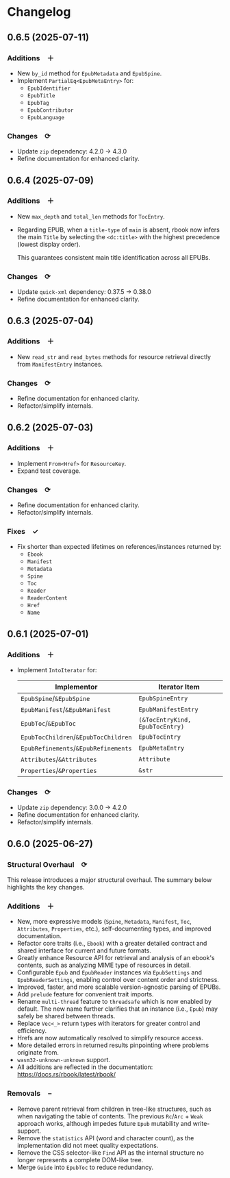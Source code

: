 # Changelog

## 0.6.5 (2025-07-11)
### Additions　**＋**
- New `by_id` method for `EpubMetadata` and `EpubSpine`.
- Implement `PartialEq<EpubMetaEntry>` for:
  - `EpubIdentifier`
  - `EpubTitle`
  - `EpubTag`
  - `EpubContributor`
  - `EpubLanguage`

### Changes　**⟳**
- Update `zip` dependency: 4.2.0 → 4.3.0
- Refine documentation for enhanced clarity.

## 0.6.4 (2025-07-09)
### Additions　**＋**
- New `max_depth` and `total_len` methods for `TocEntry`.
- Regarding EPUB, when a `title-type` of `main` is absent, rbook now infers the main `Title`
  by selecting the `<dc:title>` with the highest precedence (lowest display order).

  This guarantees consistent main title identification across all EPUBs.

### Changes　**⟳**
- Update `quick-xml` dependency: 0.37.5 → 0.38.0
- Refine documentation for enhanced clarity.

## 0.6.3 (2025-07-04)
### Additions　**＋**
- New `read_str` and `read_bytes` methods for resource retrieval directly from `ManifestEntry` instances.

### Changes　**⟳**
- Refine documentation for enhanced clarity.
- Refactor/simplify internals.

## 0.6.2 (2025-07-03)
### Additions　**＋**
- Implement `From<Href>` for `ResourceKey`.
- Expand test coverage.

### Changes　**⟳**
- Refine documentation for enhanced clarity.
- Refactor/simplify internals.

### Fixes　**✓**
- Fix shorter than expected lifetimes on references/instances returned by: 
  - `Ebook`
  - `Manifest`
  - `Metadata`
  - `Spine`
  - `Toc`
  - `Reader`
  - `ReaderContent`
  - `Href`
  - `Name`

## 0.6.1 (2025-07-01)
### Additions　**＋**
- Implement `IntoIterator` for:

  | Implementor                          | Iterator Item                   |
  |--------------------------------------|---------------------------------|
  | `EpubSpine`/`&EpubSpine`             | `EpubSpineEntry`                |
  | `EpubManifest`/`&EpubManifest`       | `EpubManifestEntry`             |
  | `EpubToc`/`&EpubToc`                 | `(&TocEntryKind, EpubTocEntry)` |
  | `EpubTocChildren`/`&EpubTocChildren` | `EpubTocEntry`                  |
  | `EpubRefinements`/`&EpubRefinements` | `EpubMetaEntry`                 |
  | `Attributes`/`&Attributes`           | `Attribute`                     |
  | `Properties`/`&Properties`           | `&str`                          |

### Changes　**⟳**
- Update `zip` dependency: 3.0.0 → 4.2.0
- Refine documentation for enhanced clarity.
- Refactor/simplify internals.

## 0.6.0 (2025-06-27)
### Structural Overhaul　**⟳**
This release introduces a major structural overhaul. 
The summary below highlights the key changes.

### Additions　**＋**
- New, more expressive models (`Spine`, `Metadata`, `Manifest`, `Toc`, `Attributes`, `Properties`, etc.), 
  self-documenting types, and improved documentation.
- Refactor core traits (i.e., `Ebook`) with a greater detailed contract and shared interface for current and future formats.
- Greatly enhance Resource API for retrieval and analysis of an ebook's contents, 
  such as analyzing MIME type of resources in detail.
- Configurable `Epub` and `EpubReader` instances via `EpubSettings` and `EpubReaderSettings`, 
  enabling control over content order and strictness.
- Improved, faster, and more scalable version-agnostic parsing of EPUBs.
- Add `prelude` feature for convenient trait imports.
- Rename `multi-thread` feature to `threadsafe` which is now enabled by default.
  The new name further clarifies that an instance (i.e., `Epub`) may safely be shared between threads.
- Replace `Vec<_>` return types with iterators for greater control and efficiency.
- Hrefs are now automatically resolved to simplify resource access.
- More detailed errors in returned results pinpointing where problems originate from.
- `wasm32-unknown-unknown` support.
- All additions are reflected in the documentation: https://docs.rs/rbook/latest/rbook/

### Removals　**−**
- Remove parent retrieval from children in tree-like structures, such as when navigating the table of contents. 
  The previous `Rc`/`Arc` + `Weak` approach works, although impedes future `Epub` mutability and write-support.
- Remove the `statistics` API (word and character count), as the implementation did not meet quality expectations.
- Remove the CSS selector-like `Find` API as the internal structure no longer represents a complete DOM-like tree.
- Merge `Guide` into `EpubToc` to reduce redundancy.
